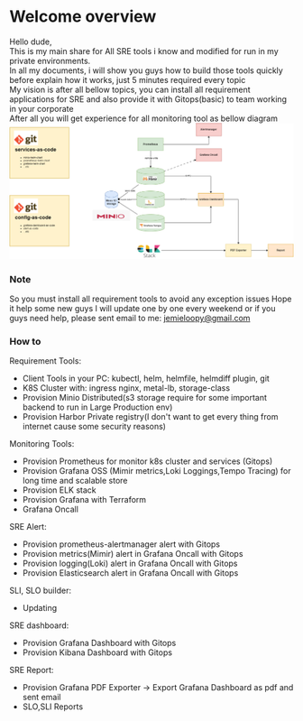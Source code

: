 # Welcome overview
Hello dude,  
This is my main share for All SRE tools i know and modified for run in my private environments.  
In all my documents, i will show you guys how to build those tools quickly before explain how it works, just 5 minutes required every topic  
My vision is after all bellow topics, you can install all requirement applications for SRE and also provide it with Gitops(basic) to team working in your corporate  
After all you will get experience for all monitoring tool as bellow diagram
![alt text](https://github.com/JemieLoopy/sre-automation-sharing/blob/main/global-imgs/sre-tools.png?raw=true)

### Note  
So you must install all requirement tools  to avoid any exception issues
Hope it help some new guys 
I will update one by one every weekend or if you guys need help, please sent email to me: jemieloopy@gmail.com

### How to
Requirement Tools:
 - Client Tools in your PC: kubectl, helm, helmfile, helmdiff plugin, git
 - K8S Cluster with: ingress nginx, metal-lb, storage-class
 - Provision Minio Distributed(s3 storage require for some important backend to run in Large Production env)
 - Provision Harbor Private registry(I don't want to get every thing from internet cause some security reasons)

Monitoring Tools:
 - Provision Prometheus for monitor k8s cluster and services (Gitops)
 - Provision Grafana OSS (Mimir metrics,Loki Loggings,Tempo Tracing) for long time and scalable store
 - Provision ELK stack
 - Provision Grafana with Terraform
 - Grafana Oncall

SRE Alert:
 - Provision prometheus-alertmanager alert with Gitops
 - Provision metrics(Mimir) alert in Grafana Oncall with Gitops
 - Provision logging(Loki) alert in Grafana Oncall with Gitops
 - Provision Elasticsearch alert in Grafana Oncall with Gitops

SLI, SLO builder:
  - Updating

SRE dashboard:
  - Provision Grafana Dashboard with Gitops
  - Provision Kibana Dashboard with Gitops  

SRE Report:
 - Provision Grafana PDF Exporter -> Export Grafana Dashboard as pdf and sent email
 - SLO,SLI Reports

